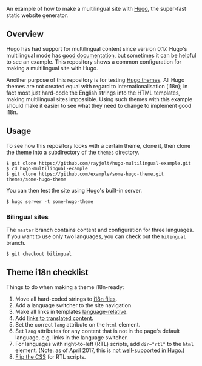 An example of how to make a multilingual site with [Hugo](https://gohugo.io/), the super-fast static website generator.

## Overview

Hugo has had support for multilingual content since version 0.17. Hugo's multilingual mode has [good documentation](https://gohugo.io/content/multilingual/), but sometimes it can be helpful to see an example. This repository shows a common configuration for making a multilingual site with Hugo.

Another purpose of this repository is for testing [Hugo themes](http://themes.gohugo.io/). All Hugo themes are not created equal with regard to internationalisation (i18n); in fact most just hard-code the English strings into the HTML templates, making multilingual sites impossible. Using such themes with this example should make it easier to see what they need to change to implement good i18n.

## Usage

To see how this repository looks with a certain theme, clone it, then clone the theme into a subdirectory of the `themes` directory.

``` console
$ git clone https://github.com/rayjolt/hugo-multilingual-example.git
$ cd hugo-multilingual-example
$ git clone https://github.com/example/some-hugo-theme.git themes/some-hugo-theme
```

You can then test the site using Hugo's built-in server.

``` console
$ hugo server -t some-hugo-theme
```

### Bilingual sites

The `master` branch contains content and configuration for three languages. If you want to use only two languages, you can check out the `bilingual` branch.

``` console
$ git checkout bilingual
```

## Theme i18n checklist

Things to do when making a theme i18n-ready:
1. Move all hard-coded strings to [i18n files](https://gohugo.io/content-management/multilingual/#translation-of-strings).
2. Add a language switcher to the site navigation.
3. Make all links in templates [language-relative](https://gohugo.io/content-management/multilingual/#multilingual-themes-support).
4. Add [links to translated content](https://gohugo.io/content-management/multilingual/#reference-the-translated-content).
5. Set the correct `lang` attribute on the `html` element.
6. Set `lang` attributes for any content that is not in the page's default language, e.g. links in the language switcher.
7. For languages with right-to-left (RTL) scripts, add `dir="rtl"` to the `html` element. (Note: as of April 2017, this is [not well-supported in Hugo](https://github.com/spf13/hugo/issues/3255).)
8. [Flip the CSS](https://hacks.mozilla.org/2015/09/building-rtl-aware-web-apps-and-websites-part-1/) for RTL scripts.
